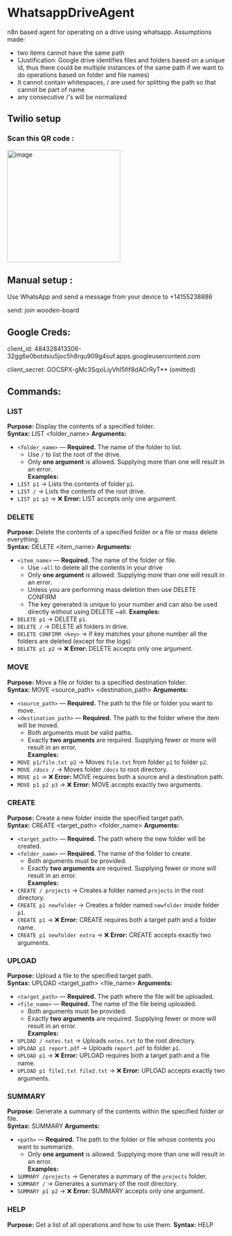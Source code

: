 # WhatsappDriveAgent
n8n based agent for operating on a drive using whatsapp.
Assumptions made: 
- two items cannot have the same path 
- (Justification: Google drive identifies files and folders based on a unique id, thus there could be multiple instances of the same path if we want to do operations based on folder and file names)
- It cannot contain whitespaces, / are used for splitting the path so that cannot be part of name
- any consecutive /'s will be normalized

## Twilio setup
### Scan this QR code :
<img width="261" height="259" alt="image" src="https://github.com/user-attachments/assets/9edc7751-9a4d-4749-9f9a-7d4d770ce481" />

## Manual setup :
Use WhatsApp and send a message from your device to +14155238886

send: join wooden-board

## Google Creds:
client_id: 484328413306-32gg6e0botdsiu5joc5h8rqu909g4suf.apps.googleusercontent.com

client_secret: GOCSPX-gMc3SqxiLiyVhI5fif8dACrRyT** (omitted)

## Commands:
### LIST  
**Purpose:** Display the contents of a specified folder.  
**Syntax:** LIST <folder_name>
**Arguments:**  
- `<folder_name>` — **Required.** The name of the folder to list.  
  - Use `/` to list the root of the drive.  
  - Only **one argument** is allowed. Supplying more than one will result in an error.  
**Examples:**  
- `LIST p1` → Lists the contents of folder `p1`.  
- `LIST /` → Lists the contents of the root drive.  
- `LIST p1 p2` → ❌ **Error:** LIST accepts only one argument.

### DELETE
**Purpose:** Delete the contents of a specified folder or a file or mass delete everything.  
**Syntax:** DELETE <item_name>
**Arguments:**  
- `<item_name>` — **Required.** The name of the folder or file.  
  - Use `~all` to delete all the contents in your drive  
  - Only **one argument** is allowed. Supplying more than one will result in an error.
  - Unless you are performing mass deletion then use DELETE CONFIRM <key>
  - The key generated is unique to your number and can also be used directly without using DELETE ~all.
**Examples:**  
- `DELETE p1` → DELETE `p1`.  
- `DELETE /` →  DELETE all folders in drive.
- `DELETE CONFIRM <key>` → if key matches your phone number all the folders are deleted (except for the logs)
- `DELETE p1 p2` → ❌ **Error:** DELETE accepts only one argument.

### MOVE  
**Purpose:** Move a file or folder to a specified destination folder.  
**Syntax:** MOVE <source_path> <destination_path>
**Arguments:**  
- `<source_path>` — **Required.** The path to the file or folder you want to move.  
- `<destination_path>` — **Required.** The path to the folder where the item will be moved.  
  - Both arguments must be valid paths.  
  - Exactly **two arguments** are required. Supplying fewer or more will result in an error.  
**Examples:**  
- `MOVE p1/file.txt p2` → Moves `file.txt` from folder `p1` to folder `p2`.  
- `MOVE /docs /` → Moves folder `/docs` to root directory.  
- `MOVE p1` → ❌ **Error:** MOVE requires both a source and a destination path.  
- `MOVE p1 p2 p3` → ❌ **Error:** MOVE accepts exactly two arguments.

### CREATE  
**Purpose:** Create a new folder inside the specified target path.  
**Syntax:**  CREATE <target_path> <folder_name>
**Arguments:**  
- `<target_path>` — **Required.** The path where the new folder will be created.  
- `<folder_name>` — **Required.** The name of the folder to create.  
  - Both arguments must be provided.  
  - Exactly **two arguments** are required. Supplying fewer or more will result in an error.  
**Examples:**  
- `CREATE / projects` → Creates a folder named `projects` in the root directory.  
- `CREATE p1 newfolder` → Creates a folder named `newfolder` inside folder `p1`.  
- `CREATE p1` → ❌ **Error:** CREATE requires both a target path and a folder name.  
- `CREATE p1 newfolder extra` → ❌ **Error:** CREATE accepts exactly two arguments.  

### UPLOAD  
**Purpose:** Upload a file to the specified target path.  
**Syntax:** UPLOAD <target_path> <file_name>
**Arguments:**  
- `<target_path>` — **Required.** The path where the file will be uploaded.  
- `<file_name>` — **Required.** The name of the file being uploaded.  
  - Both arguments must be provided.  
  - Exactly **two arguments** are required. Supplying fewer or more will result in an error.  
**Examples:**  
- `UPLOAD / notes.txt` → Uploads `notes.txt` to the root directory.  
- `UPLOAD p1 report.pdf` → Uploads `report.pdf` to folder `p1`.  
- `UPLOAD p1` → ❌ **Error:** UPLOAD requires both a target path and a file name.  
- `UPLOAD p1 file1.txt file2.txt` → ❌ **Error:** UPLOAD accepts exactly two arguments.  

### SUMMARY  
**Purpose:** Generate a summary of the contents within the specified folder or file.  
**Syntax:** SUMMARY <path>
**Arguments:**  
- `<path>` — **Required.** The path to the folder or file whose contents you want to summarize.  
  - Only **one argument** is allowed. Supplying more than one will result in an error.  
**Examples:**  
- `SUMMARY /projects` → Generates a summary of the `projects` folder.  
- `SUMMARY /` → Generates a summary of the root directory.  
- `SUMMARY p1 p2` → ❌ **Error:** SUMMARY accepts only one argument.  

### HELP
**Purpose:** Get a list of all operations and how to use them.
**Syntax:**  HELP



